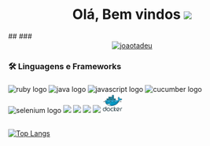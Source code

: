 ###
<h1 align="center">Olá, Bem vindos <img src=https://github.com/TheDudeThatCode/TheDudeThatCode/blob/master/Assets/Earth.gif width="30"> </h1>
##
###

<div align="center">
  <a href="https://linkedin.com/in/joaotadeu" target="blank">
    <img align="center" src="https://raw.githubusercontent.com/rahuldkjain/github-profile-readme-generator/master/src/images/icons/Social/linked-in-alt.svg" alt="joaotadeu" height="30" width="40" />
  </a>
<div />

###

<h3 align="left">🛠 Linguagens e Frameworks</h3>

###

<div align="left">
  <img src="https://cdn.jsdelivr.net/gh/devicons/devicon/icons/ruby/ruby-plain-wordmark.svg" height="40" alt="ruby logo"  />
  <img src="https://cdn.jsdelivr.net/gh/devicons/devicon@latest/icons/java/java-original-wordmark.svg" height="40" alt="java logo" />
  <img src="https://cdn.jsdelivr.net/gh/devicons/devicon@latest/icons/javascript/javascript-original.svg" height="40" alt="javascript logo" />
  <img src="https://icon.icepanel.io/Technology/svg/Cucumber.svg" height="40"  alt="cucumber logo" />
  <img src="https://www.svgrepo.com/show/354321/selenium.svg" height="40" alt="selenium logo" />
  <img src="https://yt3.googleusercontent.com/iD0oePTGV8tZwEEP_WEG2rvyNiQAVfmjhawFMCj17ARjjmw-J70k9NDjSE5QTzD9Vk3ayBU=s160-c-k-c0x00ffffff-no-rj" height="40" />
  <img src="https://www.svgrepo.com/show/355152/oracle.svg" height="40" />
  <img src="https://www.vectorlogo.zone/logos/jenkins/jenkins-icon.svg" height="40" />
  <img src="https://appium.io/docs/en/latest/assets/images/appium-logo-horiz.png" height="40" />
  <img src="https://raw.githubusercontent.com/devicons/devicon/master/icons/docker/docker-original-wordmark.svg" alt="docker" width="40" />

##
  
  [![Top Langs](https://github-readme-stats.vercel.app/api/top-langs/?username=joaotadeu&layout=compact&theme=blue-green)](https://github.com/joaotadeu/github-readme-stats) 

###

</div>

###

###
